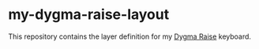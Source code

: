 # my-dygma-raise-layout

This repository contains the layer definition for my [Dygma Raise](https://dygma.com/) keyboard.
